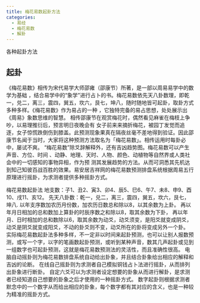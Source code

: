 ```yaml
---
title: 梅花易数起卦方法
categories:
  - 易经
  - 梅花易数
  - 解卦
---
```

各种起卦方法
<!--more-->
## 起卦
《梅花易数》相传为宋代易学大师邵雍（邵康节）所著，是一部以周易易学中的数学为基础 ，结合易学中的“象学”进行占卜的书。梅花易数依先天八卦数理，即乾一，兑二，离三，震四，巽五，坎六，艮七，坤八，随时随地皆可起卦，取卦方式多种多样。《梅花易数》作为易占的一种 ，它独特完备的易占思想，处处展示出《周易》象数思维的智慧。
相传邵康节在观赏梅花时，偶然看见麻雀在梅枝上争吵，以易理推衍后，预言明日夜晚会有 女子前来来摘折梅花，被园丁发觉而追逐，女子惊慌跌倒伤到膝盖。此预测现象果真在隔夜丝毫不差地得到验证。因此邵康节名闻于当时，大家将这种预测方法取名为「梅花易数」。相传运用时每卦必中，屡试不爽。
“梅花易数”除爻辞解释外，还有吉凶趋势图。梅花易数可以产生声音、方位、时间 、动静、地理、天时、人物、颜色、动植物等自然界或人类社会中的一切感知的事物异相，作为预 测其发展趋势的方法。从而可洞悉其先机达到知己知彼百战百胜的效果。易安居吉祥网的梅花易数预测排盘系统根据周易五行原理进行摇卦，为求测者提供多种摇卦方式。

梅花易数起卦法
地支数：子1、丑2、寅3、卯4、辰5、巳6、午7、未8、申9、酉10、戌11、亥12。
先天八卦数：乾一，兑二，离三，震四，巽五，坎六，艮七，坤八.
以年支序数加农历月份数，加农历日数总和除以8，以其余数为上卦。
再以年月日相加的总和数加上算卦的时辰序数之和除以8，取其余数为下卦， 再以年月、日时相加的总和数除以6，取其余数为动爻，动爻须变，是阳爻就变成阴爻，动爻是阴爻就变成阳爻，不动的卦爻则不变，动爻所在的卦将变成另外一个卦。
实际梅花易数起卦法多种多样，不一定非以时间来起卦预测，也可以让别人报数预测，或写一个字，以字的笔画数起卦预测，或听到某种声音，数其几声起卦或见到一组数字也可起卦预测，这就是梅花易数预测法的灵活性，而且准确性很高。
电脑自动摇卦则为梅花易数排盘系统自动给出卦象，并且结合卦象给出相应的解释和吉凶的论断。
在线自己摇卦则为求测者自己模拟铜钱占卜法进行摇卦，从而排列出卦象进行断卦。
自定六爻可以为求测者设定想要的卦象从而进行解卦，是求测者已经知道自己想要的卦象之后才使用的一种摇卦方式。
数字起卦则根据求测者默念中的一个数字从而给出相应的卦象，每个数字都有其对应的含义，也是一种较为精准的摇卦方式。
